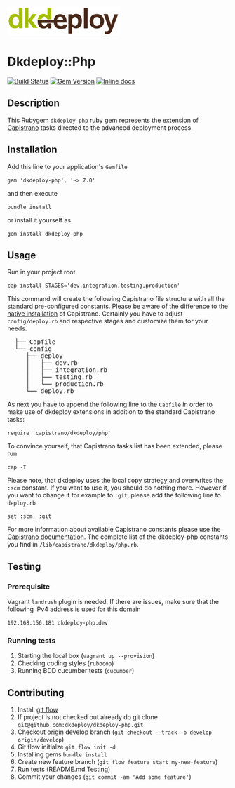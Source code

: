 ![dkdeploy::php](assets/dkdeploy-logo.png)

# Dkdeploy::Php

[![Build Status](https://api.travis-ci.org/dkdeploy/dkdeploy-php.svg?branch=develop)](https://travis-ci.org/repositories/dkdeploy/dkdeploy-php)
[![Gem Version](https://badge.fury.io/rb/dkdeploy-php.svg)](https://badge.fury.io/rb/dkdeploy-php) [![Inline docs](http://inch-ci.org/github/dkdeploy/dkdeploy-php.svg?branch=develop)](http://inch-ci.org/github/dkdeploy/dkdeploy-php)

## Description

This Rubygem `dkdeploy-php` ruby gem represents the extension of [Capistrano](http://capistranorb.com/) tasks directed to the advanced deployment process.

## Installation

Add this line to your application's `Gemfile`

	gem 'dkdeploy-php', '~> 7.0'

and then execute

	bundle install

or install it yourself as

	gem install dkdeploy-php

## Usage

Run in your project root

	cap install STAGES='dev,integration,testing,production'

This command will create the following Capistrano file structure with all the standard pre-configured constants.
Please be aware of the difference to the [native installation](http://capistranorb.com/documentation/getting-started/preparing-your-application/) of Capistrano.
Certainly you have to adjust `config/deploy.rb` and respective stages and customize them for your needs.

<pre>
  ├── Capfile
  └── config
     ├── deploy
     │   ├── dev.rb
     │   ├── integration.rb
     │   ├── testing.rb
     │   └── production.rb
     └── deploy.rb
</pre>

As next you have to append the following line to the `Capfile` in order to make use of dkdeploy extensions in addition to the standard Capistrano tasks:

	require 'capistrano/dkdeploy/php'

To convince yourself, that Capistrano tasks list has been extended, please run

	cap -T

Please note, that dkdeploy uses the local copy strategy and overwrites the `:scm` constant. If you want to use it,
you should do nothing more. However if you want to change it for example to `:git`, please add the following line to `deploy.rb`

	set :scm, :git

For more information about available Capistrano constants please use the [Capistrano documentation](http://capistranorb.com/documentation/getting-started/preparing-your-application/).
The complete list of the dkdeploy-php constants you find in `/lib/capistrano/dkdeploy/php.rb`.

## Testing

### Prerequisite

Vagrant `landrush` plugin is needed. If there are issues, make sure that the following IPv4 address is used for this domain

	192.168.156.181 dkdeploy-php.dev

### Running tests

1. Starting the local box (`vagrant up --provision`)
2. Checking coding styles (`rubocop`)
3. Running BDD cucumber tests (`cucumber`)

## Contributing

1. Install [git flow](https://github.com/nvie/gitflow)
2. If project is not checked out already do git clone `git@github.com:dkdeploy/dkdeploy-php.git`
3. Checkout origin develop branch (`git checkout --track -b develop origin/develop`)
4. Git flow initialze `git flow init -d`
5. Installing gems `bundle install`
6. Create new feature branch (`git flow feature start my-new-feature`)
7. Run tests (README.md Testing)
8. Commit your changes (`git commit -am 'Add some feature'`)
